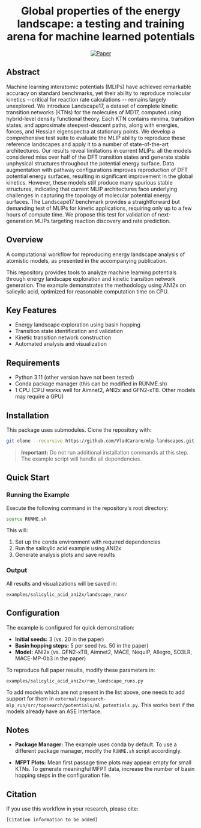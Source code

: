 
<div align="center">  
  
# Global properties of the energy landscape: a testing and training arena for machine learned potentials

[![Paper](https://img.shields.io/badge/Paper-PDF-red)](https://arxiv.org/)

</div>

## Abstract

Machine learning interatomic potentials (MLIPs) have achieved remarkable accuracy on standard benchmarks, yet their ability to reproduce molecular kinetics --critical for reaction rate calculations -- remains largely unexplored. We introduce Landscape17, a dataset of complete kinetic transition networks (KTNs) for the molecules of MD17, computed using hybrid-level density functional theory. Each KTN contains minima, transition states, and approximate steepest-descent paths, along with energies, forces, and Hessian eigenspectra at stationary points. We develop a comprehensive test suite to evaluate the MLIP ability to reproduce these reference landscapes and apply it to a number of state-of-the-art architectures. Our results reveal limitations in current MLIPs: all the models considered miss over half of the DFT transition states and generate stable unphysical structures throughout the potential energy surface. Data augmentation with pathway configurations improves reproduction of DFT potential energy surfaces, resulting in significant improvement in the global kinetics. However, these models still produce many spurious stable structures, indicating that current MLIP architectures face underlying challenges in capturing the topology of molecular potential energy surfaces. The Landscape17 benchmark provides a straightforward but demanding test of MLIPs for kinetic applications, requiring only up to a few hours of compute time. We propose this test for validation of next-generation MLIPs targeting reaction discovery and rate prediction.


## Overview

A computational workflow for reproducing energy landscape analysis of atomistic models, as presented in the accompanying publication.

This repository provides tools to analyze machine learning potentials through energy landscape exploration and kinetic transition network generation. The example demonstrates the methodology using ANI2x on salicylic acid, optimized for reasonable computation time on CPU.

## Key Features

- Energy landscape exploration using basin hopping
- Transition state identification and validation
- Kinetic transition network construction
- Automated analysis and visualization

## Requirements

- Python 3.11 (other version have not been tested)
- Conda package manager (this can be modified in RUNME.sh)
- 1 CPU (CPU works well for Aimnet2, ANI2x and GFN2-xTB. Other models may require a GPU)

## Installation

This package uses submodules. Clone the repository with:

```bash
git clone --recursive https://github.com/VladCarare/mlp-landscapes.git
```

> **Important:** Do not run additional installation commands at this step. The example script will handle all dependencies.

## Quick Start

### Running the Example

Execute the following command in the repository's root directory:

```bash
source RUNME.sh
```

This will:
1. Set up the conda environment with required dependencies
2. Run the salicylic acid example using ANI2x
3. Generate analysis plots and save results

### Output

All results and visualizations will be saved in:
```
examples/salicylic_acid_ani2x/landscape_runs/
```

## Configuration

The example is configured for quick demonstration:
- **Initial seeds:** 3 (vs. 20 in the paper)
- **Basin hopping steps:** 5 per seed (vs. 50 in the paper)
- **Model:** ANI2x (vs. GFN2-xTB, Aimnet2, MACE, NequIP, Allegro, SO3LR, MACE-MP-0b3 in the paper)

To reproduce full paper results, modify these parameters in:
```
examples/salicylic_acid_ani2x/run_landscape_runs.py
```

To add models which are not present in the list above, one needs to add support for them in `external/topsearch-mlp_run/src/topsearch/potentials/ml_potentials.py`. This works best if the models already have an ASE interface.

## Notes

- **Package Manager:** The example uses conda by default. To use a different package manager, modify the `RUNME.sh` script accordingly.

- **MFPT Plots:** Mean first passage time plots may appear empty for small KTNs. To generate meaningful MFPT data, increase the number of basin hopping steps in the configuration file.

## Citation

If you use this workflow in your research, please cite:
```
[Citation information to be added]
```

